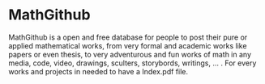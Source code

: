 # MathGithub
MathGithub is a open and free database for people to post their pure or applied mathematical works, from very formal and academic works like papers or even thesis, to very adventurous and fun works of math in any media, code, video, drawings, sculters, storybords, writings, ...  .  For every works and projects in needed to have a Index.pdf file.
